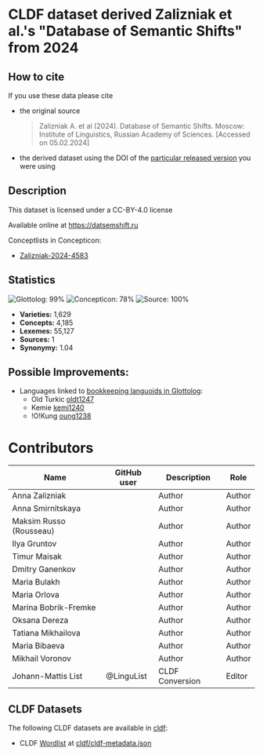 # CLDF dataset derived Zalizniak et al.'s "Database of Semantic Shifts" from 2024

## How to cite

If you use these data please cite
- the original source
  > Zalizniak A. et al (2024). Database of Semantic Shifts. Moscow: Institute of Linguistics, Russian Academy of Sciences. [Accessed on 05.02.2024]
- the derived dataset using the DOI of the [particular released version](../../releases/) you were using

## Description


This dataset is licensed under a CC-BY-4.0 license

Available online at https://datsemshift.ru


Conceptlists in Concepticon:
- [Zalizniak-2024-4583](https://concepticon.clld.org/contributions/Zalizniak-2024-4583)
## Statistics


![Glottolog: 99%](https://img.shields.io/badge/Glottolog-99%25-brightgreen.svg "Glottolog: 99%")
![Concepticon: 78%](https://img.shields.io/badge/Concepticon-78%25-yellow.svg "Concepticon: 78%")
![Source: 100%](https://img.shields.io/badge/Source-100%25-brightgreen.svg "Source: 100%")

- **Varieties:** 1,629
- **Concepts:** 4,185
- **Lexemes:** 55,127
- **Sources:** 1
- **Synonymy:** 1.04

## Possible Improvements:

- Languages linked to [bookkeeping languoids in Glottolog](http://glottolog.org/glottolog/glottologinformation#bookkeepinglanguoids):
  - Old Turkic [oldt1247](http://glottolog.org/resource/languoid/id/oldt1247)
  - Kemie [kemi1240](http://glottolog.org/resource/languoid/id/kemi1240)
  - !O!Kung [oung1238](http://glottolog.org/resource/languoid/id/oung1238)



# Contributors

Name | GitHub user | Description | Role |
--- | --- | --- | --- |
Anna Zalizniak| | Author | Author |
Anna Smirnitskaya| | Author | Author |
Maksim Russo (Rousseau)| | Author | Author |
Ilya Gruntov| | Author | Author |
Timur Maisak| | Author | Author |
Dmitry Ganenkov| | Author | Author |
Maria Bulakh| | Author | Author |
Maria Orlova| | Author | Author |
Marina Bobrik-Fremke| | Author | Author |
Oksana Dereza| | Author | Author |
Tatiana Mikhailova| | Author | Author |
Maria Bibaeva| | Author | Author |
Mikhail Voronov | | Author | Author|  
Johann-Mattis List | @LinguList| CLDF Conversion | Editor




## CLDF Datasets

The following CLDF datasets are available in [cldf](cldf):

- CLDF [Wordlist](https://github.com/cldf/cldf/tree/master/modules/Wordlist) at [cldf/cldf-metadata.json](cldf/cldf-metadata.json)